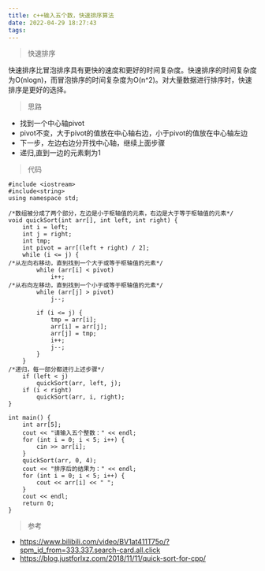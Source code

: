 ```yaml
---
title: c++输入五个数，快速排序算法
date: 2022-04-29 18:27:43
tags:
---
```

> 快速排序

快速排序比冒泡排序具有更快的速度和更好的时间复杂度。快速排序的时间复杂度为O(nlogn)，而冒泡排序的时间复杂度为O(n^2)。对大量数据进行排序时，快速排序是更好的选择。

> 思路
* 找到一个中心轴pivot
* pivot不变，大于pivot的值放在中心轴右边，小于pivot的值放在中心轴左边
* 下一步，左边右边分开找中心轴，继续上面步骤
* 递归,直到一边的元素剩为1 

> 代码 

```
#include <iostream>
#include<string>
using namespace std;

/*数组被分成了两个部分，左边是小于枢轴值的元素，右边是大于等于枢轴值的元素*/
void quickSort(int arr[], int left, int right) {
    int i = left;
    int j = right;
    int tmp;
    int pivot = arr[(left + right) / 2];
    while (i <= j) {
/*从左向右移动，直到找到一个大于或等于枢轴值的元素*/
        while (arr[i] < pivot)
            i++;
/*从右向左移动，直到找到一个小于或等于枢轴值的元素*/
        while (arr[j] > pivot)
            j--;

        if (i <= j) {
            tmp = arr[i];
            arr[i] = arr[j];
            arr[j] = tmp;
            i++;
            j--;
        }
    }
/*递归，每一部分都进行上述步骤*/
    if (left < j)
        quickSort(arr, left, j);
    if (i < right)
        quickSort(arr, i, right);
}

int main() {
    int arr[5];
    cout << "请输入五个整数：" << endl;
    for (int i = 0; i < 5; i++) {
        cin >> arr[i];
    }
    quickSort(arr, 0, 4);
    cout << "排序后的结果为：" << endl;
    for (int i = 0; i < 5; i++) {
        cout << arr[i] << " ";
    }
    cout << endl;
    return 0;
}

```
> 参考
* https://www.bilibili.com/video/BV1at411T75o/?spm_id_from=333.337.search-card.all.click 
* https://blog.justforlxz.com/2018/11/11/quick-sort-for-cpp/ 


